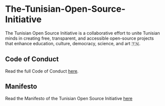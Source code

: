 # The-Tunisian-Open-Source-Initiative

The Tunisian Open Source Initiative is a collaborative effort to unite Tunisian minds in creating free, transparent, and accessible open-source projects that enhance education, culture, democracy, science, and art 🇹🇳.

## Code of Conduct
Read the full Code of Conduct [here](CODE_OF_CONDUCT.md).

## Manifesto 
Read the Manifesto of the Tunisian Open Source Initiative [here](MANIFESTO.md)
